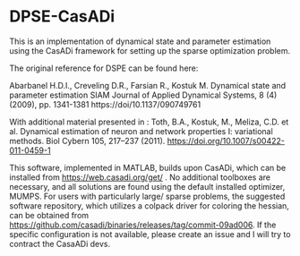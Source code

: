 # DPSE-CasADi
This is an implementation of dynamical state and parameter estimation using the CasADi framework for setting up the sparse optimization problem.

The original reference for DSPE can be found here:

Abarbanel H.D.I., Creveling D.R., Farsian R., Kostuk M.
Dynamical state and parameter estimation
SIAM Journal of Applied Dynamical Systems, 8 (4) (2009), pp. 1341-1381
https://doi/10.1137/090749761

With additional material presented in :
Toth, B.A., Kostuk, M., Meliza, C.D. et al. Dynamical estimation of neuron and network properties I: variational methods. Biol Cybern 105, 217–237 (2011). https://doi.org/10.1007/s00422-011-0459-1

This software, implemented in MATLAB, builds upon CasADi, which can be installed from https://web.casadi.org/get/ . No additional toolboxes are necessary, and all solutions are found using the default installed optimizer, MUMPS. For users with particularly large/ sparse problems, the suggested software repository, which utilizes a colpack driver for coloring the hessian, can be obtained from https://github.com/casadi/binaries/releases/tag/commit-09ad006. If the specific configuration is not available, please create an issue and I will try to contract the CasaADi devs. 
